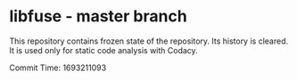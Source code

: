 # libfuse - master branch

This repository contains frozen state of the repository.
Its history is cleared. It is used only for static code
analysis with Codacy.

Commit Time: 1693211093